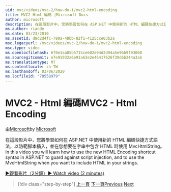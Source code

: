 ```yaml
---
uid: mvc/videos/mvc-2/how-do-i/mvc2-html-encoding
title: MVC2-Html 編碼 |Microsoft Docs
author: microsoft
description: 在這段影片中，您將學習如何在 ASP.NET 中使用新的 HTML 編碼快捷方式語法，以防範腳本插入，並在 。
ms.author: riande
ms.date: 03/23/2010
ms.assetid: d8d2d4fc-780a-48bb-82f1-4125cce03b2a
msc.legacyurl: /mvc/videos/mvc-2/how-do-i/mvc2-html-encoding
msc.type: video
ms.openlocfilehash: 6f0e1aa85b5715ce602e94d2d94a5e96b9f93008
ms.sourcegitcommit: e7e91932a6e91a63e2e46417626f39d6b244a3ab
ms.translationtype: MT
ms.contentlocale: zh-TW
ms.lasthandoff: 03/06/2020
ms.locfileid: "78558979"
---
```

# <a name="mvc2---html-encoding"></a><span data-ttu-id="8edd7-103">MVC2 - Html 編碼</span><span class="sxs-lookup"><span data-stu-id="8edd7-103">MVC2 - Html Encoding</span></span>

<span data-ttu-id="8edd7-104">由[Microsoft](https://github.com/microsoft)</span><span class="sxs-lookup"><span data-stu-id="8edd7-104">by [Microsoft](https://github.com/microsoft)</span></span>

<span data-ttu-id="8edd7-105">在這段影片中，您將學習如何在 ASP.NET 中使用新的 HTML 編碼快捷方式語法，以防範腳本插入，並在您想要在字串中包含 HTML 時使用 MvcHtmlString。</span><span class="sxs-lookup"><span data-stu-id="8edd7-105">In this video you will learn how to use the new HTML Encoding shortcut syntax in ASP.NET to guard against script injection, and to use the MvcHtmlString when you want to include HTML in your strings.</span></span>

[<span data-ttu-id="8edd7-106">&#9654;觀看影片（2分鐘）</span><span class="sxs-lookup"><span data-stu-id="8edd7-106">&#9654; Watch video (2 minutes)</span></span>](https://channel9.msdn.com/Blogs/ASP-NET-Site-Videos/mvc2-html-encoding)

> [!div class="step-by-step"]
> <span data-ttu-id="8edd7-107">[上一頁](how-do-i-use-httpverbs-attributes-in-an-mvc-application.md)
> [下一頁](mvc2-stronglytyped-helpers.md)</span><span class="sxs-lookup"><span data-stu-id="8edd7-107">[Previous](how-do-i-use-httpverbs-attributes-in-an-mvc-application.md)
[Next](mvc2-stronglytyped-helpers.md)</span></span>
